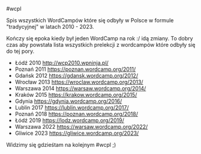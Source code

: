 #wcpl

Spis wszystkich WordCampów które się odbyły w Polsce w formule "tradycyjnej" w latach 2010 - 2023. 

Kończy się epoka kiedy był jeden WordCamp na rok :/ idą zmiany. 
To dobry czas aby powstała lista wszystkich prelekcji z wordcampów które odbyły się do tej pory.

- Łódź 2010 http://wcp2010.wpninja.pl/
- Poznań 2011 https://poznan.wordcamp.org/2011/
- Gdańsk 2012 https://gdansk.wordcamp.org/2012/
- Wrocław 2013 https://wroclaw.wordcamp.org/2013/
- Warszawa 2014 https://warsaw.wordcamp.org/2014/
- Kraków 2015 https://krakow.wordcamp.org/2015/
- Gdynia https://gdynia.wordcamp.org/2016/
- Lublin 2017 https://lublin.wordcamp.org/2017/
- Poznań 2018 https://poznan.wordcamp.org/2018/
- Łódź 2019 https://lodz.wordcamp.org/2019/
- Warszawa 2022 https://warsaw.wordcamp.org/2022/
- Gliwice 2023 https://gliwice.wordcamp.org/2023/

Widzimy się gdzieśtam na kolejnym #wcpl ;)

